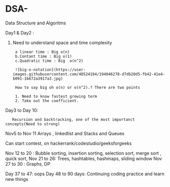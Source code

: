 # DSA-
Data Structure and Algoritms


Day1 & Day2 :

 1. Need to understand space and time complexity
          
         a linear time : Big o(n)
         b.Contant time : Big o(1)
         c.Quadratic time : Big  o(n^2)

         ![big-o-notation](https://user-images.githubusercontent.com/40524194/194046278-d7db20d5-fb42-41e4-b091-1b672a3917a3.jpg)

         How to say big oh o(n) or o(n^2).? There are two points
         
         1. Need to know fastest growing term
         2. Take out the coefficient.
Day3 to Day 10:

       Recursion and backtracking, one of the most importanct concepts(Need to strong)
       
Nov5 to Nov 11
       Arrays , linkedlist and Stacks and Queues
       
Can start contest, on hackerrank/codestudio/geeksforgeeks

Nov 12 to 20 :
        Bubble sorting, insertion sorting, selection sort, merge sort , quick sort,
Nov 21 to 26:
         Trees, hashtables, hashmaps, sliding window
Nov 27 to 30 :
          Graphs, DP

Day 37 to 47:
       oops
Day 48 to 90 days:
       Continuing coding practice and learn new things
         
    
